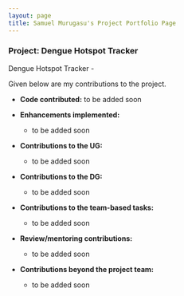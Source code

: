 ```yaml
---
layout: page
title: Samuel Murugasu's Project Portfolio Page
---
```


### Project: Dengue Hotspot Tracker

Dengue Hotspot Tracker -

Given below are my contributions to the project.

* **Code contributed:** to be added soon


* **Enhancements implemented:**
  * to be added soon


* **Contributions to the UG:**
  * to be added soon


* **Contributions to the DG:**
  * to be added soon

  
* **Contributions to the team-based tasks:**
  * to be added soon


* **Review/mentoring contributions:**
  * to be added soon


* **Contributions beyond the project team:**
  * to be added soon